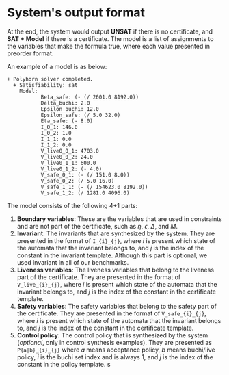 # System's output format

At the end, the system would output **UNSAT** if there is no certificate, and **SAT + Model** if there is a certificate. 
The model is a list of assignments to the variables that make the formula true, where each value presented in preorder format.

An example of a model is as below:

```text
+ Polyhorn solver completed.
  + Satisfiability: sat
    Model:
           Beta_safe: (- (/ 2601.0 8192.0))
           Delta_buchi: 2.0
           Epsilon_buchi: 12.0
           Epsilon_safe: (/ 5.0 32.0)
           Eta_safe: (- 8.0)
           I_0_1: 146.0
           I_0_2: 1.0
           I_1_1: 0.0
           I_1_2: 0.0
           V_live0_0_1: 4703.0
           V_live0_0_2: 24.0
           V_live0_1_1: 600.0
           V_live0_1_2: (- 4.0)
           V_safe_0_1: (- (/ 151.0 8.0))
           V_safe_0_2: (/ 5.0 16.0)
           V_safe_1_1: (- (/ 154623.0 8192.0))
           V_safe_1_2: (/ 1281.0 4096.0)
```

The model consists of the following 4+1 parts:
1. **Boundary variables**: These are the variables that are used in constraints and are not part of the certificate, such as $\eta$, $\epsilon$, $\Delta$, and $M$.
2. **Invariant**: The invariants that are synthesized by the system. They are presented in the format of `I_{i}_{j}`, where $i$ is present which state of the automata that the invariant belongs to, and $j$ is the index of the constant in the invariant template. Although this part is optional, we used invariant in all of our benchmarks.
3. **Liveness variables**: The liveness variables that belong to the liveness part of the certificate. They are presented in the format of `V_live_{i}_{j}`, where $i$ is present which state of the automata that the invariant belongs to, and $j$ is the index of the constant in the certificate template.
4. **Safety variables**: The safety variables that belong to the safety part of the certificate. They are presented in the format of `V_safe_{i}_{j}`, where $i$ is present which state of the automata that the invariant belongs to, and $j$ is the index of the constant in the certificate template.
5. **Control policy**: The control policy that is synthesized by the system (_optional_, only in control synthesis examples). They are presented as `P{a|b}_{i}_{j}` where $a$ means acceptance policy, $b$ means buchi/live policy, $i$ is the buchi set index and is always 1, and $j$ is the index of the constant in the policy template.
 s

